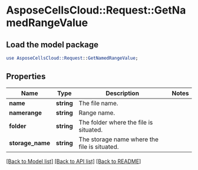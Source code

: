 # AsposeCellsCloud::Request::GetNamedRangeValue 

## Load the model package
```perl
use AsposeCellsCloud::Request::GetNamedRangeValue;
```

## Properties
Name | Type | Description | Notes
------------ | ------------- | ------------- | -------------
**name** | **string** | The file name. |
**namerange** | **string** | Range name. |
**folder** | **string** | The folder where the file is situated. |
**storage_name** | **string** | The storage name where the file is situated. |  

[[Back to Model list]](../README.md#documentation-for-requests) [[Back to API list]](../README.md#documentation-for-api-endpoints) [[Back to README]](../README.md)

